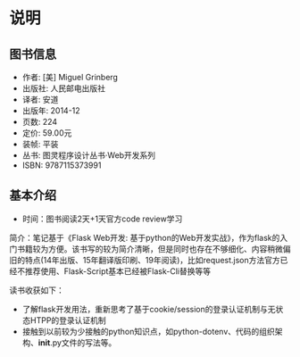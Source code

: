# 说明

## 图书信息
- 作者: [美] Miguel Grinberg 
- 出版社: 人民邮电出版社
- 译者: 安道 
- 出版年: 2014-12
- 页数: 224
- 定价: 59.00元
- 装帧: 平装
- 丛书: 图灵程序设计丛书·Web开发系列
- ISBN: 9787115373991

## 基本介绍

- 时间：图书阅读2天+1天官方code review学习


简介：笔记基于《Flask Web开发: 基于python的Web开发实战》，作为flask的入门书籍较为方便。该书写的较为简介清晰，但是同时也存在不够细化、内容稍微偏旧的特点(14年出版、15年翻译版印刷、19年阅读)，比如request.json方法官方已经不推荐使用、Flask-Script基本已经被Flask-Cli替换等等

读书收获如下：
- 了解flask开发用法，重新思考了基于cookie/session的登录认证机制与无状态HTPP的登录认证机制
- 接触到以前较为少接触的python知识点，如python-dotenv、代码的组织架构、__init__.py文件的写法等。


